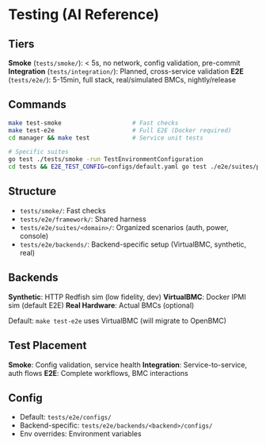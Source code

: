 # Testing (AI Reference)

## Tiers

**Smoke** (`tests/smoke/`): < 5s, no network, config validation, pre-commit
**Integration** (`tests/integration/`): Planned, cross-service validation
**E2E** (`tests/e2e/`): 5-15min, full stack, real/simulated BMCs, nightly/release

## Commands

```bash
make test-smoke                    # Fast checks
make test-e2e                      # Full E2E (Docker required)
cd manager && make test            # Service unit tests

# Specific suites
go test ./tests/smoke -run TestEnvironmentConfiguration
cd tests && E2E_TEST_CONFIG=configs/default.yaml go test ./e2e/suites/power -run TestPowerOperations
```

## Structure

- `tests/smoke/`: Fast checks
- `tests/e2e/framework/`: Shared harness
- `tests/e2e/suites/<domain>/`: Organized scenarios (auth, power, console)
- `tests/e2e/backends/`: Backend-specific setup (VirtualBMC, synthetic, real)

## Backends

**Synthetic**: HTTP Redfish sim (low fidelity, dev)
**VirtualBMC**: Docker IPMI sim (default E2E)
**Real Hardware**: Actual BMCs (optional)

Default: `make test-e2e` uses VirtualBMC (will migrate to OpenBMC)

## Test Placement

**Smoke**: Config validation, service health
**Integration**: Service-to-service, auth flows
**E2E**: Complete workflows, BMC interactions

## Config

- Default: `tests/e2e/configs/`
- Backend-specific: `tests/e2e/backends/<backend>/configs/`
- Env overrides: Environment variables
